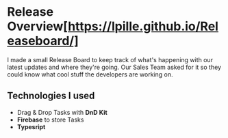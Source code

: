 

# Release Overview[https://lpille.github.io/Releaseboard/]

I made a small Release Board to keep track of what's happening with our latest updates and where they're going. Our Sales Team asked for it so they could know what cool stuff the developers are working on.



## Technologies I used

 - Drag & Drop Tasks with **DnD Kit**
 - **Firebase** to store Tasks
 - **Typesript**
 
